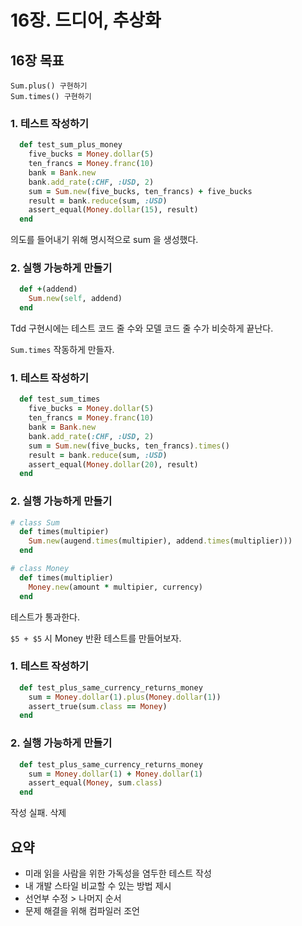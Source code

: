 # 16장. 드디어, 추상화

## 16장 목표

```
Sum.plus() 구현하기
Sum.times() 구현하기 
```

### 1. 테스트 작성하기 

```ruby
  def test_sum_plus_money
    five_bucks = Money.dollar(5)
    ten_francs = Money.franc(10)
    bank = Bank.new
    bank.add_rate(:CHF, :USD, 2)
    sum = Sum.new(five_bucks, ten_francs) + five_bucks
    result = bank.reduce(sum, :USD)
    assert_equal(Money.dollar(15), result)
  end
```

의도를 들어내기 위해 명시적으로 sum 을 생성했다. 

### 2. 실행 가능하게 만들기

```ruby
  def +(addend)
    Sum.new(self, addend)
  end
```

Tdd 구현시에는 테스트 코드 줄 수와 모델 코드 줄 수가 비슷하게 끝난다.

`Sum.times` 작동하게 만들자. 

### 1. 테스트 작성하기

```ruby
  def test_sum_times
    five_bucks = Money.dollar(5)
    ten_francs = Money.franc(10)
    bank = Bank.new
    bank.add_rate(:CHF, :USD, 2)
    sum = Sum.new(five_bucks, ten_francs).times() 
    result = bank.reduce(sum, :USD)
    assert_equal(Money.dollar(20), result)
  end
```

### 2. 실행 가능하게 만들기

```ruby
# class Sum
  def times(multipier)
    Sum.new(augend.times(multipier), addend.times(multiplier)))
  end

# class Money
  def times(multiplier)
    Money.new(amount * multipier, currency)
  end
```

테스트가 통과한다. 

`$5 + $5` 시 Money 반환 테스트를 만들어보자.

### 1. 테스트 작성하기

```ruby
  def test_plus_same_currency_returns_money
    sum = Money.dollar(1).plus(Money.dollar(1))
    assert_true(sum.class == Money)
  end
```

### 2. 실행 가능하게 만들기

```ruby
  def test_plus_same_currency_returns_money
    sum = Money.dollar(1) + Money.dollar(1)
    assert_equal(Money, sum.class)
  end
```

작성 실패. 삭제

## 요약

- 미래 읽을 사람을 위한 가독성을 염두한 테스트 작성
- 내 개발 스타일 비교할 수 있는 방법 제시
- 선언부 수정 > 나머지 순서
- 문제 해결을 위해 컴파일러 조언 
